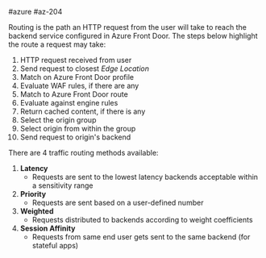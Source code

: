 #azure #az-204 

Routing is the path an HTTP request from the user will take to reach the backend service configured in Azure Front Door.
The steps below highlight the route a request may take:
1. HTTP request received from user
2. Send request to closest *Edge Location*
3. Match on Azure Front Door profile
4. Evaluate WAF rules, if there are any
5. Match to Azure Front Door route
6. Evaluate against engine rules
7. Return cached content, if there is any
8. Select the origin group
9. Select origin from within the group
10. Send request to origin's backend

There are 4 traffic routing methods available:
1. **Latency**
	- Requests are sent to the lowest latency backends acceptable within a sensitivity range
2. **Priority**
	- Requests are sent based on a user-defined number
3. **Weighted**
	- Requests distributed to backends according to weight coefficients
4. **Session Affinity**
	- Requests from same end user gets sent to the same backend (for stateful apps)